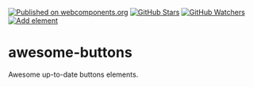 [![Published on webcomponents.org][webcomponents-image]][webcomponents-url]
[![GitHub Stars][github-stars-image]][github-stars-url]
[![GitHub Watchers][github-watchers-image]][github-watchers-url]
[![Add element][github-image]][github-url]

# awesome-buttons

Awesome up-to-date buttons elements.

[github-image]: https://img.shields.io/badge/github-add%20element-lightgrey.svg
[github-url]: https://github.com/StartPolymer/awesome-buttons/issues/new?title=Add%20element%20&labels=User%20reports

[github-stars-image]: https://img.shields.io/github/stars/StartPolymer/awesome-buttons.svg?label=github%20stars
[github-stars-url]: https://github.com/StartPolymer/awesome-buttons

[github-watchers-image]: https://img.shields.io/github/watchers/StartPolymer/awesome-buttons.svg?label=github%20watchers
[github-watchers-url]: https://github.com/StartPolymer/awesome-buttons

[webcomponents-image]: https://img.shields.io/badge/webcomponents.org-published-blue.svg
[webcomponents-url]: https://beta.webcomponents.org/collection/StartPolymer/awesome-buttons
